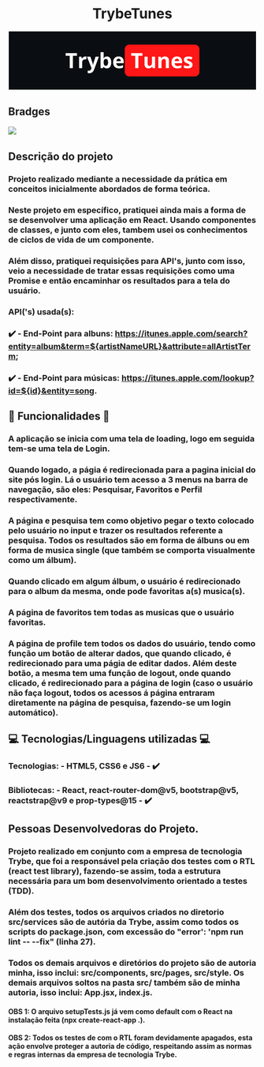 <h1 align='center' id='Título-e-Imagem-de-capa'> TrybeTunes</h1>

<p align='center'>
<img src='./src/style/images/TrybeTunes.png'></img>
</p>


## Bradges

<p align='left'>
<img src='https://img.shields.io/badge/STATUS-FINALIZADO-Green' width='250px'></img>
</p>

## Descrição do projeto

### Projeto realizado mediante a necessidade da prática em conceitos inicialmente abordados de forma teórica.
### Neste projeto em específico, pratiquei ainda mais a forma de se desenvolver uma aplicação em React. Usando componentes de classes, e junto com eles, tambem usei os conhecimentos de ciclos de vida de um componente.
### Além disso, pratiquei requisições para API's, junto com isso, veio a necessidade de tratar essas requisições como uma Promise e então encaminhar os resultados para a tela do usuário.
### API('s) usada(s): 

### :heavy_check_mark: - End-Point para albuns: https://itunes.apple.com/search?entity=album&term=${artistNameURL}&attribute=allArtistTerm;
### :heavy_check_mark: - End-Point para músicas: https://itunes.apple.com/lookup?id=${id}&entity=song.


## :hammer: Funcionalidades :hammer:

### A aplicação se inicia com uma tela de loading, logo em seguida tem-se uma tela de Login.
### Quando logado, a págia é redirecionada para a pagina inicial do site pós login. Lá o usuário tem acesso a 3 menus na barra de navegação, são eles: Pesquisar, Favoritos e Perfil respectivamente.
### A página e pesquisa tem como objetivo pegar o texto colocado pelo usuário no input e trazer os resultados referente a pesquisa. Todos os resultados são em forma de álbuns ou em forma de musica single (que também se comporta visualmente como um álbum).
### Quando clicado em algum álbum, o usuário é redirecionado para o album da mesma, onde pode favoritas a(s) musica(s).
### A página de favoritos tem todas as musicas que o usuário favoritas.
### A página de profile tem todos os dados do usuário, tendo como função um botão de alterar dados, que quando clicado, é redirecionado para uma págia de editar dados. Além deste botão, a mesma tem uma função de logout, onde quando clicado, é redirecionado para a página de login (caso o usuário não faça logout, todos os acessos á página entraram diretamente na página de pesquisa, fazendo-se um login automático).

## :computer: Tecnologias/Linguagens utilizadas :computer:

### Tecnologias: - HTML5, CSS6 e JS6 - :heavy_check_mark:
### Bibliotecas: - React, react-router-dom@v5, bootstrap@v5, reactstrap@v9 e prop-types@15 - :heavy_check_mark:

## Pessoas Desenvolvedoras do Projeto.
### Projeto realizado em conjunto com a empresa de tecnologia Trybe, que foi a responsável pela criação dos testes com o RTL (react test library), fazendo-se assim, toda a estrutura necessária para um bom desenvolvimento orientado a testes (TDD).
### Além dos testes, todos os arquivos criados no diretorio src/services são de autória da Trybe, assim como todos os scripts do package.json, com excessão do "error': 'npm run lint -- --fix" (linha 27).
### Todos os demais arquivos e diretórios do projeto são de autoria minha, isso inclui: src/components, src/pages, src/style. Os demais arquivos soltos na pasta src/ também são de minha autoria, isso inclui: App.jsx, index.js.
#### OBS 1: O arquivo setupTests.js já vem como default com o React na instalação feita (npx create-react-app .).
#### OBS 2: Todos os testes de com o RTL foram devidamente apagados, esta ação envolve proteger a autoria de código, respeitando assim as normas e regras internas da empresa de tecnologia Trybe.
